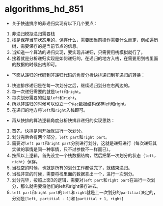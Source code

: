 # algorithms_hd_851
- 关于快速排序的非递归实现有以下几个要点：
1. 非递归模拟递归需要栈
2. 栈是保存当前状态用的，保存什么，需要因当前操作需要什么而定，例如遍历树，需要保存的是当前节点的信息。
3. 当知道一个算法的递归实现，要实现非递归，只需要用栈模拟就行了。
4. 接着就是分析递归实现是如何递归的，在递归的地方入栈，在需要用到栈里面的数据的时候出栈即可。

- 下面从递归的代码到非递归代码的角度分析快排递归到非递归的转换：
1. 快速排序递归是在每一次划分之后，继续递归划分左右两边的。
2. 每一次递归需要的就是```left```和```right```。
3. 每次划分需要的就是```left```和```right```。
4. 所以非递归的时候可以设立一个```Rec```数据结构保存left和right。
5. 在递归的地方将```left```和```right```入栈即可。

- 再从快排的算法逻辑角度分析快排非递归的实现思路：
1. 首先，快排是刚开始就进行一次划分。
2. 划分完后会有两个部分，```left part```和```right part```。
3. 需要对```left part```和```right part```分别进行划分，这就是递归进行（每次递归其实做的事情是同一种事情，只不过参数不一样而已）。
4. 按照以上逻辑，首先设立一个栈数据结构，然后把第一次划分的状态（```left```，```right```）保存。
5. 当栈空的时候，也就是所有的划分工作都做完了，就结束递归。
6. 当栈非空的时候，需要将栈里面的数据拿出一个，进行一次划分。
7. 划分完毕，按照上面3的逻辑，需要对```left part```和```right part```在进行一次划分，那么就需要将他们的left和right保存进去。
8. ```left part```和```right part```的```left```和```right```就是上一次划分的```partitial```决定的，分别是```[left, partitial - 1]```和```[partitial + 1, right]```
